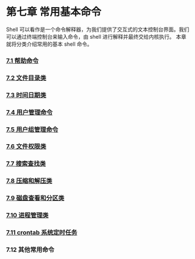 # 第七章 常用基本命令

Shell 可以看作是一个命令解释器，为我们提供了交互式的文本控制台界面。我们可以通过终端控制台来输入命令，由 shell 进行解释并最终交给内核执行。 本章就将分类介绍常用的基本 shell 命令。

### [7.1 帮助命令](7.1%20帮助命令/7.1%20帮助命令.md)

### [7.2 文件目录类](7.2%20文件目录类/7.2%20文件目录类.md)

### [7.3 时间日期类](7.3%20时间日期类/7.3%20时间日期类.md)

### [7.4 用户管理命令](7.4%20用户管理命令/7.4%20用户管理命令.md)

### [7.5 用户组管理命令](7.5%20用户组管理命令/7.5%20用户组管理命令.md)

### [7.6 文件权限类](7.6%20文件权限类/7.6%20文件权限类.md)

### [7.7 搜索查找类](7.7%20搜索查找类/7.7%20搜索查找类.md)

### [7.8 压缩和解压类](7.8%20压缩和解压类/7.8%20压缩和解压类.md)

### [7.9 磁盘查看和分区类](7.9%20磁盘查看和分区类/7.9%20磁盘查看和分区类.md)

### [7.10 进程管理类](7.10%20进程管理类/7.10%20进程管理类.md)

### [7.11 crontab 系统定时任务](7.11%20crontab%20系统定时任务/7.11%20crontab%20系统定时任务.md)

### 7.12 其他常用命令
